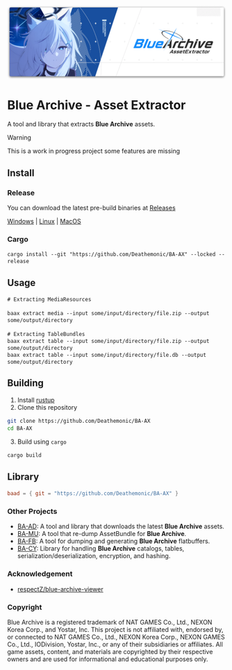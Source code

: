 <div>
    <img src=".github/resources/archive.png" alt="logo" />
</div>

# Blue Archive - Asset Extractor
A tool and library that extracts **Blue Archive** assets.


> [!WARNING]  
> This is a work in progress project some features are missing 

## Install

### Release
You can download the latest pre-build binaries at [Releases](https://github.com/Deathemonic/BA-AX/releases)

[Windows](https://github.com/Deathemonic/BA-AX/releases/latest/download/baax-windows-x86_64.zip) | [Linux](https://github.com/Deathemonic/BA-AX/releases/latest/download/baax-linux-x86_64.zip) | [MacOS](https://github.com/Deathemonic/BA-AX/releases/latest/download/baax-macos-aarch64.zip)

### Cargo
```shell
cargo install --git "https://github.com/Deathemonic/BA-AX" --locked --release
```

## Usage

```shell
# Extracting MediaResources

baax extract media --input some/input/directory/file.zip --output some/output/directory

# Extracting TableBundles
baax extract table --input some/input/directory/file.zip --output some/output/directory
baax extract table --input some/input/directory/file.db --output some/output/directory
```

## Building

1. Install [rustup](https://rustup.rs)
2. Clone this repository
```sh
git clone https://github.com/Deathemonic/BA-AX
cd BA-AX
```
3. Build using `cargo`
```sh
cargo build
```

## Library
```toml
baad = { git = "https://github.com/Deathemonic/BA-AX" }
```

### Other Projects
- [BA-AD](https://github.com/Deathemonic/BA-AD): A tool and library that downloads the latest **Blue Archive** assets.
- [BA-MU](https://github.com/Deathemonic/BA-MU): A tool that re-dump AssetBundle for **Blue Archive**.
- [BA-FB](https://github.com/Deathemonic/BA-FB): A tool for dumping and generating **Blue Archive** flatbuffers.
- [BA-CY](https://github.com/Deathemonic/BA-CY): Library for handling **Blue Archive** catalogs, tables, serialization/deserialization, encryption, and hashing.


### Acknowledgement
- [respectZ/blue-archive-viewer](https://github.com/respectZ/blue-archive-viewer)

### Copyright
Blue Archive is a registered trademark of NAT GAMES Co., Ltd., NEXON Korea Corp., and Yostar, Inc.
This project is not affiliated with, endorsed by, or connected to NAT GAMES Co., Ltd., NEXON Korea Corp., NEXON GAMES Co., Ltd., IODivision, Yostar, Inc., or any of their subsidiaries or affiliates.
All game assets, content, and materials are copyrighted by their respective owners and are used for informational and educational purposes only.
